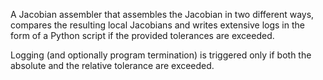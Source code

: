 A Jacobian assembler that assembles the Jacobian in two different ways, compares
the resulting local Jacobians and writes extensive logs in the form of a Python
script if the provided tolerances are exceeded.

Logging (and optionally program termination) is triggered only if both the
absolute and the relative tolerance are exceeded.
